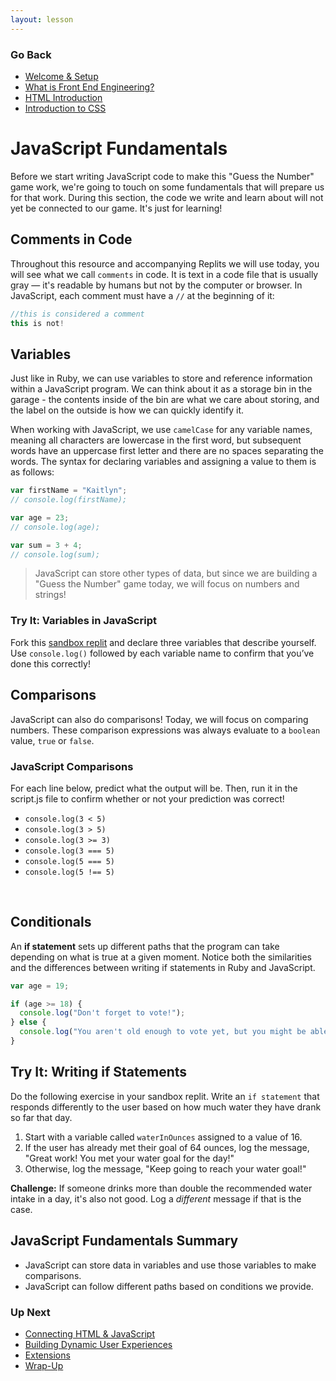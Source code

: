 ```yaml
---
layout: lesson
---
```


### Go Back

- [Welcome & Setup](../)
- [What is Front End Engineering?](../what-is-fee)
- [HTML Introduction](../html-intro)
- [Introduction to CSS](../intro-to-css)

# JavaScript Fundamentals

Before we start writing JavaScript code to make this "Guess the Number" game work, we're going to touch on some fundamentals that will prepare us for that work. During this section, the code we write and learn about will not yet be connected to our game. It's just for learning!

## Comments in Code

Throughout this resource and accompanying Replits we will use today, you will see what we call `comments` in code. It is text in a code file that is usually gray — it's readable by humans but not by the computer or browser. In JavaScript, each comment must have a `//` at the beginning of it:

```js
//this is considered a comment
this is not!
```

## Variables

Just like in Ruby, we can use variables to store and reference information within a JavaScript program. We can think about it as a storage bin in the garage - the contents inside of the bin are what we care about storing, and the label on the outside is how we can quickly identify it.

When working with JavaScript, we use <code>camelCase</code> for any variable names, meaning all characters are lowercase in the first word, but subsequent words have an uppercase first letter and there are no spaces separating the words. The syntax for declaring variables and assigning a value to them is as follows:

```js
var firstName = "Kaitlyn";
// console.log(firstName);

var age = 23;
// console.log(age);

var sum = 3 + 4;
// console.log(sum);
```
>JavaScript can store other types of data, but since we are building a "Guess the Number" game today, we will focus on numbers and strings!

<div class="try-it-new">
  <h3>Try It: Variables in JavaScript</h3>
  <p>Fork this <a target="blank" href="https://replit.com/@turingschool/js-sandbox#script.js">sandbox replit</a> and declare three variables that describe yourself. Use <code>console.log()</code> followed by each variable name to confirm that you’ve done this correctly!</p>
</div>


## Comparisons

JavaScript can also do comparisons! Today, we will focus on comparing numbers. These comparison expressions was always evaluate to a <code>boolean</code> value, <code>true</code> or <code>false</code>.

<div class="module-card fe-project-card">
  <h3>JavaScript Comparisons</h3>
  <p>For each line below, predict what the output will be. Then, run it in the script.js file to confirm whether or not your prediction was correct!</p>
  <ul>
    <li><code>console.log(3 < 5)</code></li>
    <li><code>console.log(3 > 5)</code></li>
    <li><code>console.log(3 >= 3)</code></li>
    <li><code>console.log(3 === 5)</code></li>
    <li><code>console.log(5 === 5)</code></li>
    <li><code>console.log(5 !== 5)</code></li>
  </ul>

</div>
<br>

## Conditionals

An **if statement** sets up different paths that the program can take depending on what is true at a given moment. Notice both the similarities and the differences between writing if statements in Ruby and JavaScript.

```javascript
var age = 19;

if (age >= 18) {
  console.log("Don't forget to vote!");
} else {
  console.log("You aren't old enough to vote yet, but you might be able to pre-register.");
}
```

<div class="try-it-new">
  <h2>Try It: Writing if Statements</h2>
  <p>Do the following exercise in your sandbox replit. Write an <code>if statement</code> that responds differently to the user based on how much water they have drank so far that day.</p>

  <ol>
    <li>Start with a variable called <code>waterInOunces</code> assigned to a value of 16.</li>
    <li>If the user has already met their goal of 64 ounces, log the message, "Great work! You met your water goal for the day!"</li>
    <li>Otherwise, log the message, "Keep going to reach your water goal!"</li>
  </ol>
  <p><strong>Challenge:</strong> If someone drinks more than double the recommended water intake in a day, it's also not good. Log a <em>different</em> message if that is the case.</p>
</div>

## JavaScript Fundamentals Summary

- JavaScript can store data in variables and use those variables to make comparisons.
- JavaScript can follow different paths based on conditions we provide.

### Up Next

- [Connecting HTML & JavaScript](../js-2)
- [Building Dynamic User Experiences](../js-3)
- [Extensions](../extensions)
- [Wrap-Up](../wrap-up)
